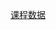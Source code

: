[课程数据](https://github.com/caiiiac/Machine-Learning-with-Python/tree/master/%E8%AF%BE%E7%A8%8B%E6%95%B0%E6%8D%AE)




